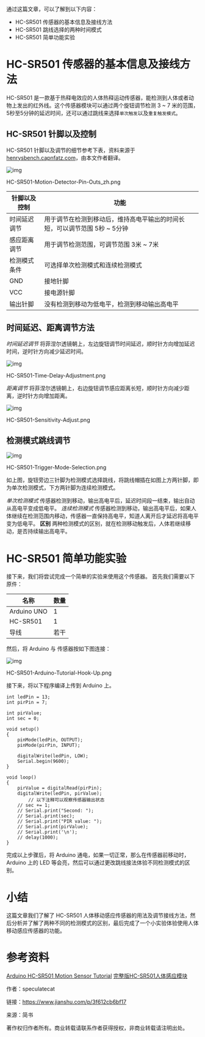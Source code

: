 通过这篇文章，可以了解到以下内容：

- HC-SR501 传感器的基本信息及接线方法
- HC-SR501 跳线选择的两种时间模式
- HC-SR501 简单功能实验

# HC-SR501 传感器的基本信息及接线方法

HC-SR501 是一款基于热释电效应的人体热释运动传感器，能检测到人体或者动物上发出的红外线。这个传感器模块可以通过两个旋钮调节检测 3 ~ 7 米的范围，5秒至5分钟的延迟时间，还可以通过跳线来选择`单次触发`以及`重复触发模式`。

## HC-SR501 针脚以及控制

HC-SR501 针脚以及调节的细节参考下表，资料来源于 [henrysbench.capnfatz.com](https://link.jianshu.com?t=http://henrysbench.capnfatz.com/henrys-bench/arduino-sensors-and-input/arduino-hc-sr501-motion-sensor-tutorial/)，由本文作者翻译。

![img](https:////upload-images.jianshu.io/upload_images/1638540-24e639b9c07596b8.png?imageMogr2/auto-orient/strip|imageView2/2/w/500/format/webp)

HC-SR501-Motion-Detector-Pin-Outs_zh.png

| 针脚以及控制 | 功能                                                         |
| ------------ | ------------------------------------------------------------ |
| 时间延迟调节 | 用于调节在检测到移动后，维持高电平输出的时间长短，可以调节范围 5秒 ~ 5分钟 |
| 感应距离调节 | 用于调节检测范围，可调节范围 3米 ~ 7米                       |
| 检测模式条件 | 可选择单次检测模式和连续检测模式                             |
| GND          | 接地针脚                                                     |
| VCC          | 接电源针脚                                                   |
| 输出针脚     | 没有检测到移动为低电平，检测到移动输出高电平                 |

## 时间延迟、距离调节方法

*时间延迟调节*
 将菲涅尔透镜朝上，左边旋钮调节时间延迟，顺时针方向增加延迟时间，逆时针方向减少延迟时间。

![img](https:////upload-images.jianshu.io/upload_images/1638540-28ffcf68db502b9e.png?imageMogr2/auto-orient/strip|imageView2/2/w/300/format/webp)

HC-SR501-Time-Delay-Adjustment.png

*距离调节*
 将菲涅尔透镜朝上，右边旋钮调节感应距离长短，顺时针方向减少距离，逆时针方向增加距离。

![img](https:////upload-images.jianshu.io/upload_images/1638540-855b4b9617d9ff07.png?imageMogr2/auto-orient/strip|imageView2/2/w/300/format/webp)

HC-SR501-Sensitivity-Adjust.png

## 检测模式跳线调节

![img](https:////upload-images.jianshu.io/upload_images/1638540-7e5ea743cb2b1815.png?imageMogr2/auto-orient/strip|imageView2/2/w/577/format/webp)

HC-SR501-Trigger-Mode-Selection.png



如上图，旋钮旁边三针脚为检测模式选择跳线，将跳线帽插在如图上方两针脚，即为单次检测模式，下方两针脚为连续检测模式。

*单次检测模式*
 传感器检测到移动，输出高电平后，延迟时间段一结束，输出自动从高电平变成低电平。
 *连续检测模式*
 传感器检测到移动，输出高电平后，如果人体继续在检测范围内移动，传感器一直保持高电平，知道人离开后才延迟将高电平变为低电平。
 **区别**
 两种检测模式的区别，就在检测移动触发后，人体若继续移动，是否持续输出高电平。

# HC-SR501 简单功能实验

接下来，我们将尝试完成一个简单的实验来使用这个传感器。
 首先我们需要以下原件：

| 名称        | 数量 |
| ----------- | ---- |
| Arduino UNO | 1    |
| HC-SR501    | 1    |
| 导线        | 若干 |

然后，将 Arduino 与 传感器按如下图连接：

![img](https:////upload-images.jianshu.io/upload_images/1638540-9b28ad8050502416.png?imageMogr2/auto-orient/strip|imageView2/2/w/264/format/webp)

HC-SR501-Arduino-Tutorial-Hook-Up.png

接下来，将以下程序编译上传到 Arduino 上。



```arduino
int ledPin = 13;
int pirPin = 7;

int pirValue;
int sec = 0;

void setup()
{
    pinMode(ledPin, OUTPUT);
    pinMode(pirPin, INPUT);

    digitalWrite(ledPin, LOW);
    Serial.begin(9600);
}

void loop()
{
    pirValue = digitalRead(pirPin);
    digitalWrite(ledPin, pirValue);
        // 以下注释可以观察传感器输出状态
    // sec += 1;
    // Serial.print("Second: ");
    // Serial.print(sec);
    // Serial.print("PIR value: ");
    // Serial.print(pirValue);
    // Serial.print('\n');
    // delay(1000);
}
```

完成以上步骤后，将 Arduino 通电，如果一切正常，那么在传感器前移动时，Arduino 上的 LED 等会亮，然后可以通过更改跳线接法体验不同检测模式的区别。

# 小结

这篇文章我们了解了 HC-SR501 人体移动感应传感器的用法及调节接线方法，然后分析并了解了两种不同的检测模式的区别，最后完成了一个小实验体验使用人体移动感应传感器的功能。

# 参考资料

[Arduino HC-SR501 Motion Sensor Tutorial](https://link.jianshu.com?t=http://henrysbench.capnfatz.com/henrys-bench/arduino-sensors-and-input/arduino-hc-sr501-motion-sensor-tutorial/)
 [完整版HC-SR501人体感应模块](https://link.jianshu.com?t=https://wenku.baidu.com/view/26ef5a9c49649b6648d747b2.html)




作者：speculatecat

链接：https://www.jianshu.com/p/3f612cb6bf17

来源：简书

著作权归作者所有。商业转载请联系作者获得授权，非商业转载请注明出处。
